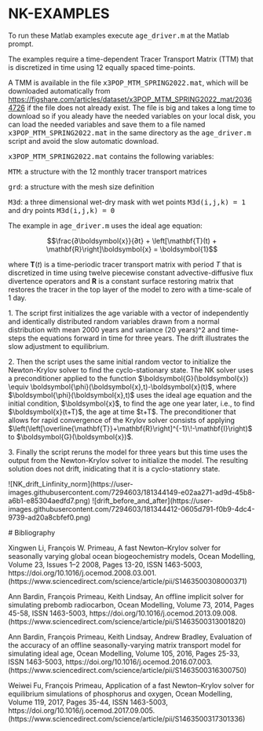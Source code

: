 # NK-EXAMPLES
To run these Matlab examples execute <TT>age_driver.m</TT> at the Matlab prompt. <p>
  
The examples require a time-dependent Tracer Transport Matrix (TTM) that is discretized in time using 12 equally spaced time-points.

A TMM is available in the file <TT> x3POP_MTM_SPRING2022.mat</TT>, which will be downloaded automatically from <l>https://figshare.com/articles/dataset/x3POP_MTM_SPRING2022_mat/20364726</l> if the file does not already exist. The file is big and takes a long time to download so if you aleady have the needed variables on your local disk, you can load the needed variables and save them to a file named <TT> x3POP_MTM_SPRING2022.mat</TT> in the same directory as the <TT>age_driver.m</TT> script and avoid the slow automatic download. <p><p>

<TT>x3POP_MTM_SPRING2022.mat</TT> contains the following variables: <p>
<TT> MTM</TT>: a structure with the 12 monthly tracer transport matrices <p>
<TT> grd</TT>: a structure with the mesh size definition <p>
  <TT>M3d</TT>: a three dimensional wet-dry mask with wet points <TT> M3d(i,j,k) = 1</TT> and dry points <TT> M3d(i,j,k) = 0</TT> <p> 
<p> 
The example in <TT>age_driver.m</TT> uses the ideal age equation:
 
$$\frac{∂\boldsymbol{x}}{∂t} + \left[\mathbf{T}(t) + \mathbf{R}\right]\boldsymbol{x} = \boldsymbol{1}$$

where $\mathbf{T}(t)$ is a time-periodic tracer transport matrix with period $T$ that is discretized in time using twelve piecewise constant advective-diffusive flux divertence operators and $\mathbf{R}$ is a constant surface restoring matrix that restores the tracer in the top layer of the model to zero with a time-scale of 1 day. 
 
<p>
1. The script first initializes the age variable with a vector of independently and identically distributed random variables drawn from a normal distribution with mean 2000 years and variance (20 years)^2 and time-steps the equations forward in time for three years. The drift illustrates the slow adjustment to equilibrium. 

<p>
2. Then the script uses the same initial random vector to initialize the Newton-Krylov solver to find the cyclo-stationary state. The NK solver uses a preconditioner applied to the function $\boldsymbol{G}(\boldsymbol{x}) \equiv \boldsymbol{\phi}(\boldsymbol{x},t)-\boldsymbol{x}(t)$, where $\boldsymbol{\phi}(\boldsymbol{x},t)$ uses the ideal age equation and the initial condition, $\boldsymbol{x}$, to find the age one year later, i.e., to find $\boldsymbol{x}(t+T)$, the age at time $t+T$.  The preconditioner that allows for rapid convergence of the Krylov solver consists of applying $\left(\left[\overline{\mathbf{T}}+\mathbf{R}\right]^{-1}\!-\mathbf{I}\right)$ to $\boldsymbol{G}(\boldsymbol{x})$.

<p>  
3. Finally the script reruns the model for three years but this time uses the output from the Newton-Krylov solver to initialize the model. The resulting solution does not drift, inidicating that it is a cyclo-stationry state.<p>
![NK_drift_Linfinity_norm](https://user-images.githubusercontent.com/7294603/181344149-e02aa271-ad9d-45b8-a6b1-e85304aedfd7.png)
![drift_before_and_after](https://user-images.githubusercontent.com/7294603/181344412-0605d791-f0b9-4dc4-9739-ad20a8cbfef0.png)

<p>
# Bibliography
<p>  
Xingwen Li, François W. Primeau, A fast Newton–Krylov solver for seasonally varying global ocean biogeochemistry models,
Ocean Modelling, Volume 23, Issues 1–2 2008, Pages 13-20, ISSN 1463-5003,
https://doi.org/10.1016/j.ocemod.2008.03.001.
(https://www.sciencedirect.com/science/article/pii/S1463500308000371)
<p>
Ann Bardin, François Primeau, Keith Lindsay, An offline implicit solver for simulating prebomb radiocarbon,
Ocean Modelling, Volume 73, 2014, Pages 45-58, ISSN 1463-5003,
https://doi.org/10.1016/j.ocemod.2013.09.008.
(https://www.sciencedirect.com/science/article/pii/S1463500313001820)
<p> 
Ann Bardin, François Primeau, Keith Lindsay, Andrew Bradley, Evaluation of the accuracy of an offline seasonally-varying matrix transport model for simulating ideal age, Ocean Modelling,
Volume 105, 2016, Pages 25-33, ISSN 1463-5003,
https://doi.org/10.1016/j.ocemod.2016.07.003.
(https://www.sciencedirect.com/science/article/pii/S1463500316300750)
<p>
Weiwei Fu, François Primeau, Application of a fast Newton–Krylov solver for equilibrium simulations of phosphorus and oxygen,
Ocean Modelling, Volume 119, 2017, Pages 35-44, ISSN 1463-5003,
https://doi.org/10.1016/j.ocemod.2017.09.005.
(https://www.sciencedirect.com/science/article/pii/S1463500317301336)

